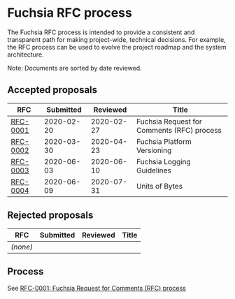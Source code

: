 # Fuchsia RFC process

The Fuchsia RFC process is intended to provide a consistent and transparent path
for making project-wide, technical decisions. For example, the RFC process can
be used to evolve the project roadmap and the system architecture.

Note: Documents are sorted by date reviewed.

## Accepted proposals

RFC | Submitted  | Reviewed   | Title
----|------------|------------|------
[RFC-0001](0001_rfc_process.md) | 2020-02-20 | 2020-02-27 | Fuchsia Request for Comments (RFC) process
[RFC-0002](0002_platform_versioning.md) | 2020-03-30 | 2020-04-23 | Fuchsia Platform Versioning
[RFC-0003](0003_logging.md) | 2020-06-03 | 2020-06-10 | Fuchsia Logging Guidelines
[RFC-0004](0004_units_of_bytes.md) | 2020-06-09 | 2020-07-31 | Units of Bytes

## Rejected proposals

RFC | Submitted  | Reviewed   | Title
----|------------|------------|------
_(none)_ | &nbsp; | &nbsp; | &nbsp;

## Process

See [RFC-0001: Fuchsia Request for Comments (RFC) process](0001_rfc_process.md)
